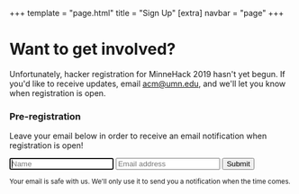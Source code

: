 +++
template = "page.html"
title = "Sign Up"
[extra]
navbar = "page"
+++
# Want to get involved?

Unfortunately, hacker registration for MinneHack 2019 hasn't yet begun. If you'd like to receive updates, email [acm@umn.edu](mailto:acm@umn.edu), and we'll let you know when registration is open.

### Pre-registration

Leave your email below in order to receive an email notification when registration is open!

<form action="/preregapi/regnotif/signup" method="POST" class="signupform">
	<input type="text" name="name" placeholder="Name" autofocus />
	<input type="email" name="addr" placeholder="Email address" />
	<input type="submit" />
</form>
<small>Your email is safe with us. We'll only use it to send you a notification when the time comes.</small>
